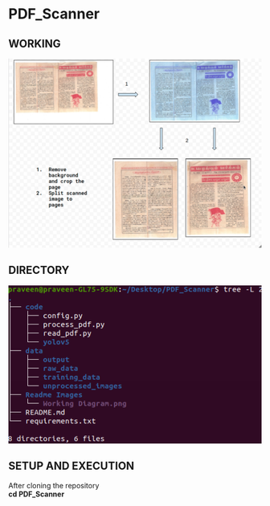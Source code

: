# PDF_Scanner

## WORKING
![Working](https://github.com/praveenr2998/PDF_Scanner/blob/main/Readme%20Images/Working%20Diagram.png?raw=true)

## DIRECTORY
![Directory](https://github.com/praveenr2998/PDF_Scanner/blob/main/Readme%20Images/directory%20structure.png?raw=true)

## SETUP AND EXECUTION 
After cloning the repository  
**cd PDF_Scanner**

